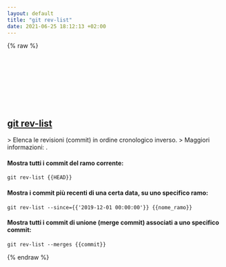 ```yaml
---
layout: default
title: "git rev-list"
date: 2021-06-25 18:12:13 +02:00
---
```

{% raw %}
<h2 id="git-rev-list">
  <a href="/it/common/git-rev-list.html">git rev-list</a> <a href="#git-rev-list"><svg class="icon">
    <use href="/assets/images/unicode_sprite.svg#link" />
  </svg></a>
</h2>
> Elenca le revisioni (commit) in ordine cronologico inverso.
> Maggiori informazioni: <https://git-scm.com/docs/git-rev-list>.

#### Mostra tutti i commit del ramo corrente:
```shell
git rev-list {{HEAD}}
```
#### Mostra i commit più recenti di una certa data, su uno specifico ramo:
```shell
git rev-list --since={{'2019-12-01 00:00:00'}} {{nome_ramo}}
```
#### Mostra tutti i commit di unione (merge commit) associati a uno specifico commit:
```shell
git rev-list --merges {{commit}}
```
{% endraw %}